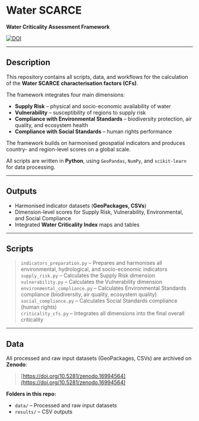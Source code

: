 # Water SCARCE  

**Water Criticality Assessment Framework**

[![DOI](https://zenodo.org/badge/DOI/10.5281/zenodo.16994564.svg)](https://doi.org/10.5281/zenodo.16994564)

---

## Description

This repository contains all scripts, data, and workflows for the calculation of the **Water SCARCE characterisation factors (CFs)**.  

The framework integrates four main dimensions:
- **Supply Risk** – physical and socio-economic availability of water  
- **Vulnerability** – susceptibility of regions to supply risk  
- **Compliance with Environmental Standards** – biodiversity protection, air quality, and ecosystem health  
- **Compliance with Social Standards** – human rights performance  

The framework builds on harmonised geospatial indicators and produces country- and region-level scores on a global scale.  

All scripts are written in **Python**, using `GeoPandas`, `NumPy`, and `scikit-learn` for data processing.

---

## Outputs
- Harmonised indicator datasets (**GeoPackages, CSVs**)  
- Dimension-level scores for Supply Risk, Vulnerability, Environmental, and Social Compliance  
- Integrated **Water Criticality Index** maps and tables  

---

## Scripts

> `indicators_preparation.py` – Prepares and harmonises all environmental, hydrological, and socio-economic indicators  
> `supply_risk.py` – Calculates the Supply Risk dimension  
> `vulnerability.py` – Calculates the Vulnerability dimension  
> `environmental_compliance.py` – Calculates Environmental Standards compliance (biodiversity, air quality, ecosystem quality)  
> `social_compliance.py` – Calculates Social Standards compliance (human rights)  
> `criticality_cfs.py` – Integrates all dimensions into the final overall criticality  

---

## Data

All processed and raw input datasets (GeoPackages, CSVs) are archived on **Zenodo**:  

> [https://doi.org/10.5281/zenodo.16994564](https://doi.org/10.5281/zenodo.16994564)  

**Folders in this repo:**  
- `data/` – Processed and raw input datasets  
- `results/` – CSV outputs 




